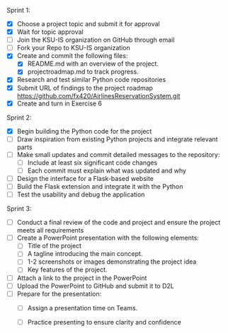 Sprint 1: 
- [x] Choose a project topic and submit it for approval
- [x] Wait for topic approval
- [ ] Join the KSU-IS organization on GitHub through email
- [ ] Fork your Repo to KSU-IS organization
- [x] Create and commit the following files:
     - [x] README.md with an overview of the project.
    - [x] projectroadmap.md to track progress.
- [x] Research and test similar Python code repositories
- [x] Submit URL of findings to the project roadmap
      https://github.com/fx420/AirlinesReservationSystem.git
- [x] Create and turn in Exercise 6

 Sprint 2: 

- [x] Begin building the Python code for the project
- [ ] Draw inspiration from existing Python projects and integrate relevant parts 
- [ ] Make small updates and commit detailed messages to the repository:
    - [ ] Include at least six significant code changes 
    - [ ] Each commit must explain what was updated and why
- [ ] Design the interface for a Flask-based website
- [ ] Build the Flask extension and integrate it with the Python
- [ ] Test the usability and debug the application

Sprint 3:

- [ ] Conduct a final review of the code and project and ensure the project meets all requirements
- [ ] Create a PowerPoint presentation with the following elements:
     - [ ]  Title of the project
     - [ ]  A tagline introducing the main concept.
     - [ ]  1-2 screenshots or images demonstrating the project idea
     - [ ]  Key features of the project.
- [ ] Attach a link to the project in the PowerPoint
- [ ] Upload the PowerPoint to GitHub and submit it to D2L
- [ ] Prepare for the presentation:
     - [ ] Assign a presentation time on Teams.
     - [ ] Practice presenting to ensure clarity and confidence

      
     
      
